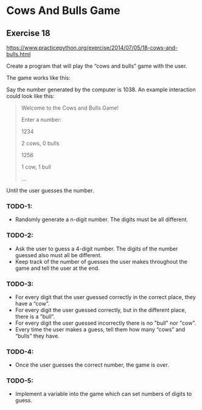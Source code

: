 # Cows And Bulls Game

## Exercise 18

https://www.practicepython.org/exercise/2014/07/05/18-cows-and-bulls.html

Create a program that will play the “cows and bulls” game with the user.

The game works like this:

Say the number generated by the computer is 1038.
An example interaction could look like this:

> Welcome to the Cows and Bulls Game!
>
> Enter a number:
>
> 1234
>
> 2 cows, 0 bulls
>
> 1256
>
> 1 cow, 1 bull
>
> ...

Until the user guesses the number.

### TODO-1:

* Randomly generate a n-digit number. The digits must be all different.

### TODO-2:

* Ask the user to guess a 4-digit number. The digits of the number guessed also must all be different.
* Keep track of the number of guesses the user makes throughout the game and tell the user at the end.

### TODO-3:

* For every digit that the user guessed correctly in the correct place, they have a “cow”.
* For every digit the user guessed correctly, but in the different place, there is a “bull”.
* For every digit the user guessed incorrectly there is no "bull" nor "cow".
* Every time the user makes a guess, tell them how many “cows” and “bulls” they have.

### TODO-4:

* Once the user guesses the correct number, the game is over.

### TODO-5:

* Implement a variable into the game which can set numbers of digits to guess.
